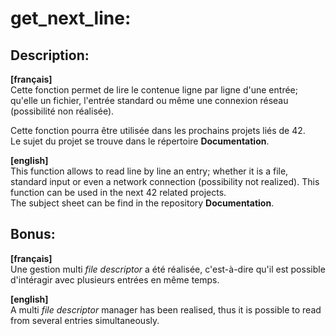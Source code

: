 # get_next_line:

## Description:
**[français]**\
Cette fonction permet de lire le contenue ligne par ligne  d'une entrée; qu'elle un fichier, l'entrée standard ou même une connexion réseau (possibilité non réalisée).

Cette fonction pourra être utilisée dans les prochains projets liés de 42.\
Le sujet du projet se trouve dans le répertoire **Documentation**.

**[english]**\
This function allows to read line by line an entry; whether it is a file, standard input or even a network connection (possibility not realized).
This function can be used in the next 42 related projects.\
The subject sheet can be find in the repository **Documentation**.

## Bonus:
**[français]**\
Une gestion multi *file descriptor* a été réalisée, c'est-à-dire qu'il est possible d'intéragir avec plusieurs entrées en même temps.

**[english]**\
A multi *file descriptor* manager has been realised, thus it is possible to read from several entries simultaneously.
